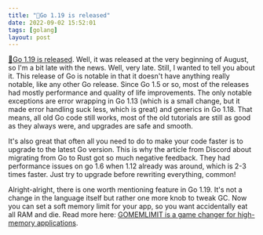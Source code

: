 ```yaml
---
title: "🏃Go 1.19 is released"
date: 2022-09-02 15:52:01
tags: [golang]
layout: post
---
```


[🏃Go 1.19 is released](https://go.dev/blog/go1.19). Well, it was released at the very beginning of August, so I'm a bit late with the news. Well, very late. Still, I wanted to tell you about it. This release of Go is notable in that it doesn't have anything really notable, like any other Go release. Since Go 1.5 or so, most of the releases had mostly performance and quality of life improvements. The only notable exceptions are error wrapping in Go 1.13 (which is a small change, but it made error handling suck less, which is great) and generics in Go 1.18. That means, all old Go code still works, most of the old tutorials are still as good as they always were, and upgrades are safe and smooth.

It's also great that often all you need to do to make your code faster is to upgrade to the latest Go version. This is why the article from Discord about migrating from Go to Rust got so much negative feedback. They had performance issues on go 1.6 when 1.12 already was around, which is 2-3 times faster. Just try to upgrade before rewriting everything, common!

Alright-alright, there is one worth mentioning feature in Go 1.19. It's not a change in the language itself but rather one more knob to tweak GC. Now you can set a soft memory limit for your app, so you want accidentally eat all RAM and die. Read more here: [GOMEMLIMIT is a game changer for high-memory applications](https://weaviate.io/blog/2022/08/GOMEMLIMIT-a-Game-Changer-for-High-Memory-Applications.html).
